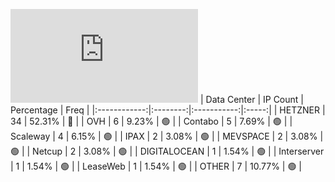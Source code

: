 ![Diagramm](https://github.com/obajay/StateSync-snapshots/blob/main/Projects/Empower/1/README.md)
| Data Center | IP Count | Percentage | Freq |
|:------------:|:--------:|:-----------:|:-----:|
| HETZNER | 34 | 52.31% | 🔴 |
| OVH | 6 | 9.23% | 🟢 |
| Contabo | 5 | 7.69% | 🟢 |
| Scaleway | 4 | 6.15% | 🟢 |
| IPAX | 2 | 3.08% | 🟢 |
| MEVSPACE | 2 | 3.08% | 🟢 |
| Netcup | 2 | 3.08% | 🟢 |
| DIGITALOCEAN | 1 | 1.54% | 🟢 |
| Interserver | 1 | 1.54% | 🟢 |
| LeaseWeb | 1 | 1.54% | 🟢 |
| OTHER | 7 | 10.77% | 🟢 |